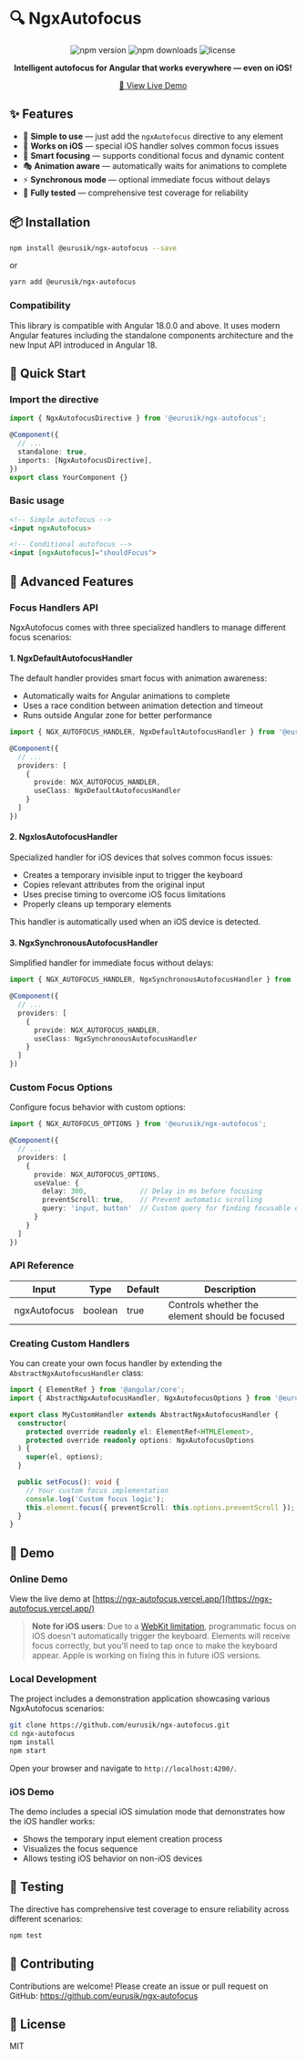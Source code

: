 # 🔍 NgxAutofocus

<p align="center">
  <img src="https://img.shields.io/npm/v/@eurusik/ngx-autofocus.svg" alt="npm version">
  <img src="https://img.shields.io/npm/dm/@eurusik/ngx-autofocus.svg" alt="npm downloads">
  <img src="https://img.shields.io/github/license/eurusik/ngx-autofocus.svg" alt="license">
</p>

<p align="center">
  <b>Intelligent autofocus for Angular that works everywhere — even on iOS!</b>
</p>

<p align="center">
  <a href="https://ngx-autofocus.vercel.app/" target="_blank">📱 View Live Demo</a>
</p>

## ✨ Features

- 🚀 **Simple to use** — just add the `ngxAutofocus` directive to any element
- 📱 **Works on iOS** — special iOS handler solves common focus issues
- 🎯 **Smart focusing** — supports conditional focus and dynamic content
- 🎭 **Animation aware** — automatically waits for animations to complete
- ⚡ **Synchronous mode** — optional immediate focus without delays
- 🧪 **Fully tested** — comprehensive test coverage for reliability

## 📦 Installation

```bash
npm install @eurusik/ngx-autofocus --save
```

or

```bash
yarn add @eurusik/ngx-autofocus
```

### Compatibility

This library is compatible with Angular 18.0.0 and above. It uses modern Angular features including the standalone components architecture and the new Input API introduced in Angular 18.

## 🚀 Quick Start

### Import the directive

```typescript
import { NgxAutofocusDirective } from '@eurusik/ngx-autofocus';

@Component({
  // ...
  standalone: true,
  imports: [NgxAutofocusDirective],
})
export class YourComponent {}
```

### Basic usage

```html
<!-- Simple autofocus -->
<input ngxAutofocus>

<!-- Conditional autofocus -->
<input [ngxAutofocus]="shouldFocus">
```

## 🔧 Advanced Features

### Focus Handlers API

NgxAutofocus comes with three specialized handlers to manage different focus scenarios:

#### 1. NgxDefaultAutofocusHandler

The default handler provides smart focus with animation awareness:

- Automatically waits for Angular animations to complete
- Uses a race condition between animation detection and timeout
- Runs outside Angular zone for better performance

```typescript
import { NGX_AUTOFOCUS_HANDLER, NgxDefaultAutofocusHandler } from '@eurusik/ngx-autofocus';

@Component({
  // ...
  providers: [
    {
      provide: NGX_AUTOFOCUS_HANDLER,
      useClass: NgxDefaultAutofocusHandler
    }
  ]
})
```

#### 2. NgxIosAutofocusHandler

Specialized handler for iOS devices that solves common focus issues:

- Creates a temporary invisible input to trigger the keyboard
- Copies relevant attributes from the original input
- Uses precise timing to overcome iOS focus limitations
- Properly cleans up temporary elements

This handler is automatically used when an iOS device is detected.

#### 3. NgxSynchronousAutofocusHandler

Simplified handler for immediate focus without delays:

```typescript
import { NGX_AUTOFOCUS_HANDLER, NgxSynchronousAutofocusHandler } from '@eurusik/ngx-autofocus';

@Component({
  // ...
  providers: [
    {
      provide: NGX_AUTOFOCUS_HANDLER,
      useClass: NgxSynchronousAutofocusHandler
    }
  ]
})
```

### Custom Focus Options

Configure focus behavior with custom options:

```typescript
import { NGX_AUTOFOCUS_OPTIONS } from '@eurusik/ngx-autofocus';

@Component({
  // ...
  providers: [
    {
      provide: NGX_AUTOFOCUS_OPTIONS,
      useValue: { 
        delay: 300,             // Delay in ms before focusing
        preventScroll: true,    // Prevent automatic scrolling
        query: 'input, button'  // Custom query for finding focusable elements
      }
    }
  ]
})
```

### API Reference

| Input | Type | Default | Description |
|-------|------|---------|-------------|
| ngxAutofocus | boolean | true | Controls whether the element should be focused |

### Creating Custom Handlers

You can create your own focus handler by extending the `AbstractNgxAutofocusHandler` class:

```typescript
import { ElementRef } from '@angular/core';
import { AbstractNgxAutofocusHandler, NgxAutofocusOptions } from '@eurusik/ngx-autofocus';

export class MyCustomHandler extends AbstractNgxAutofocusHandler {
  constructor(
    protected override readonly el: ElementRef<HTMLElement>,
    protected override readonly options: NgxAutofocusOptions
  ) {
    super(el, options);
  }

  public setFocus(): void {
    // Your custom focus implementation
    console.log('Custom focus logic');
    this.element.focus({ preventScroll: this.options.preventScroll });
  }
}
```

## 🌟 Demo

### Online Demo

View the live demo at [https://ngx-autofocus.vercel.app/](https://ngx-autofocus.vercel.app/)

> **Note for iOS users**: Due to a [WebKit limitation](https://bugs.webkit.org/show_bug.cgi?id=243416), programmatic focus on iOS doesn't automatically trigger the keyboard. Elements will receive focus correctly, but you'll need to tap once to make the keyboard appear. Apple is working on fixing this in future iOS versions.

### Local Development

The project includes a demonstration application showcasing various NgxAutofocus scenarios:

```bash
git clone https://github.com/eurusik/ngx-autofocus.git
cd ngx-autofocus
npm install
npm start
```

Open your browser and navigate to `http://localhost:4200/`.

### iOS Demo

The demo includes a special iOS simulation mode that demonstrates how the iOS handler works:

- Shows the temporary input element creation process
- Visualizes the focus sequence
- Allows testing iOS behavior on non-iOS devices

## 🧪 Testing

The directive has comprehensive test coverage to ensure reliability across different scenarios:

```bash
npm test
```

## 🤝 Contributing

Contributions are welcome! Please create an issue or pull request on GitHub: https://github.com/eurusik/ngx-autofocus

## 📄 License

MIT
